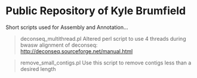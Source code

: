 # Public Repository of Kyle Brumfield
Short scripts used for Assembly and Annotation...

> deconseq_multithread.pl
Altered perl script to use 4 threads during bwasw alignment of deconseq: http://deconseq.sourceforge.net/manual.html

>remove_small_contigs.pl
Use this script to remove contigs less than a desired length 
